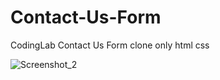 # Contact-Us-Form

CodingLab Contact Us Form clone only html css

![Screenshot_2](https://github.com/ToraoIV/Contact-Us-Form/assets/132240141/c81fe692-89f3-487e-8555-db778b9a2bf0)
